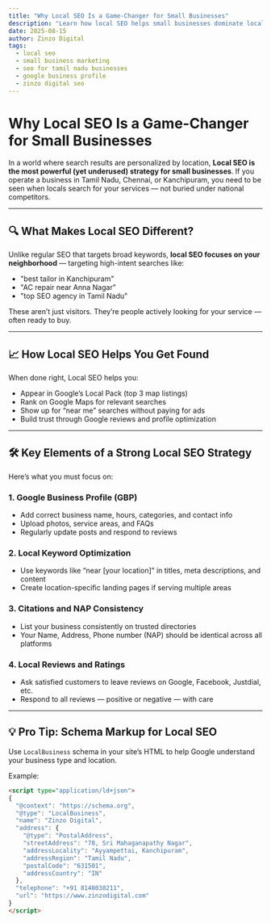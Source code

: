 ```yaml
---
title: "Why Local SEO Is a Game-Changer for Small Businesses"
description: "Learn how local SEO helps small businesses dominate local search results and attract ready-to-buy customers from nearby areas."
date: 2025-08-15
author: Zinzo Digital
tags:
  - local seo
  - small business marketing
  - seo for tamil nadu businesses
  - google business profile
  - zinzo digital seo
---
```


# Why Local SEO Is a Game-Changer for Small Businesses

In a world where search results are personalized by location, **Local SEO is the most powerful (yet underused) strategy for small businesses**. If you operate a business in Tamil Nadu, Chennai, or Kanchipuram, you need to be seen when locals search for your services — not buried under national competitors.

---

## 🔍 What Makes Local SEO Different?

Unlike regular SEO that targets broad keywords, **local SEO focuses on your neighborhood** — targeting high-intent searches like:

- "best tailor in Kanchipuram"
- "AC repair near Anna Nagar"
- "top SEO agency in Tamil Nadu"

These aren’t just visitors. They’re people actively looking for your service — often ready to buy.

---

## 📈 How Local SEO Helps You Get Found

When done right, Local SEO helps you:

- Appear in Google’s Local Pack (top 3 map listings)
- Rank on Google Maps for relevant searches
- Show up for “near me” searches without paying for ads
- Build trust through Google reviews and profile optimization

---

## 🛠️ Key Elements of a Strong Local SEO Strategy

Here’s what you must focus on:

### 1. Google Business Profile (GBP)

- Add correct business name, hours, categories, and contact info
- Upload photos, service areas, and FAQs
- Regularly update posts and respond to reviews

### 2. Local Keyword Optimization

- Use keywords like “near [your location]” in titles, meta descriptions, and content
- Create location-specific landing pages if serving multiple areas

### 3. Citations and NAP Consistency

- List your business consistently on trusted directories
- Your Name, Address, Phone number (NAP) should be identical across all platforms

### 4. Local Reviews and Ratings

- Ask satisfied customers to leave reviews on Google, Facebook, Justdial, etc.
- Respond to all reviews — positive or negative — with care

---

## 💡 Pro Tip: Schema Markup for Local SEO

Use `LocalBusiness` schema in your site’s HTML to help Google understand your business type and location.

Example:

```html
<script type="application/ld+json">
{
  "@context": "https://schema.org",
  "@type": "LocalBusiness",
  "name": "Zinzo Digital",
  "address": {
    "@type": "PostalAddress",
    "streetAddress": "78, Sri Mahaganapathy Nagar",
    "addressLocality": "Ayyampettai, Kanchipuram",
    "addressRegion": "Tamil Nadu",
    "postalCode": "631501",
    "addressCountry": "IN"
  },
  "telephone": "+91 8148038211",
  "url": "https://www.zinzodigital.com"
}
</script>
